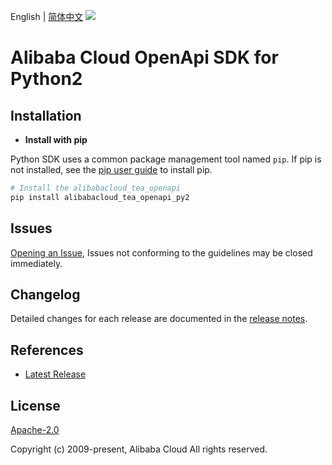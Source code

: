 English | [简体中文](README-CN.md)
![](https://aliyunsdk-pages.alicdn.com/icons/AlibabaCloud.svg)

# Alibaba Cloud OpenApi SDK for Python2

## Installation
- **Install with pip**

Python SDK uses a common package management tool named `pip`. If pip is not installed, see the [pip user guide](https://pip.pypa.io/en/stable/installing/ "pip User Guide") to install pip.

```bash
# Install the alibabacloud_tea_openapi
pip install alibabacloud_tea_openapi_py2
```

## Issues

[Opening an Issue](https://github.com/aliyun/darabonba-openapi/issues/new), Issues not conforming to the guidelines may be closed immediately.

## Changelog
Detailed changes for each release are documented in the [release notes](./ChangeLog.md).

## References
* [Latest Release](https://github.com/aliyun/darabonba-openapi)

## License
[Apache-2.0](http://www.apache.org/licenses/LICENSE-2.0)

Copyright (c) 2009-present, Alibaba Cloud All rights reserved.